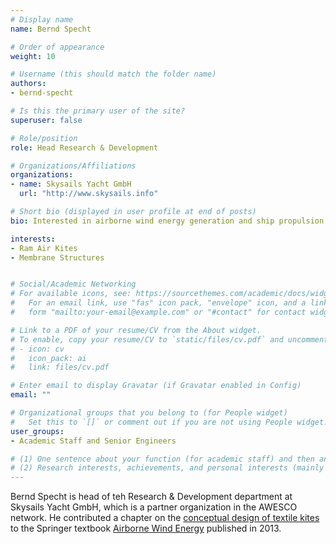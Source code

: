 ```yaml
---
# Display name
name: Bernd Specht

# Order of appearance
weight: 10

# Username (this should match the folder name)
authors:
- bernd-specht

# Is this the primary user of the site?
superuser: false

# Role/position
role: Head Research & Development

# Organizations/Affiliations
organizations:
- name: Skysails Yacht GmbH
  url: "http://www.skysails.info"

# Short bio (displayed in user profile at end of posts)
bio: Interested in airborne wind energy generation and ship propulsion with kites.

interests:
- Ram Air Kites
- Membrane Structures


# Social/Academic Networking
# For available icons, see: https://sourcethemes.com/academic/docs/widgets/#icons
#   For an email link, use "fas" icon pack, "envelope" icon, and a link in the
#   form "mailto:your-email@example.com" or "#contact" for contact widget.

# Link to a PDF of your resume/CV from the About widget.
# To enable, copy your resume/CV to `static/files/cv.pdf` and uncomment the lines below.  
# - icon: cv
#   icon_pack: ai
#   link: files/cv.pdf

# Enter email to display Gravatar (if Gravatar enabled in Config)
email: ""

# Organizational groups that you belong to (for People widget)
#   Set this to `[]` or comment out if you are not using People widget.  
user_groups:
- Academic Staff and Senior Engineers

# (1) One sentence about your function (for academic staff) and then another sentence about your role(s) within the training network
# (2) Research interests, achievements, and personal interests (mainly for researchers)
---
```


Bernd Specht is head of teh Research & Development department at Skysails Yacht GmbH, which is a partner organization in the AWESCO network. He contributed a chapter on the [conceptual design of textile kites](https://doi.org/10.1007/978-3-642-39965-7_32) to the Springer textbook [Airborne Wind Energy](https://doi.org/10.1007/978-3-642-39965-7) published in 2013.
